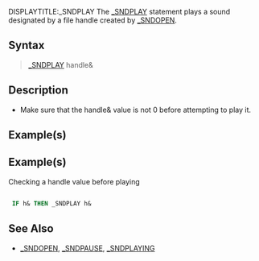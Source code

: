 DISPLAYTITLE:_SNDPLAY
The [_SNDPLAY](_SNDPLAY) statement plays a sound designated by a file handle created by [_SNDOPEN](_SNDOPEN).


## Syntax

>  [_SNDPLAY](_SNDPLAY) handle&


## Description

* Make sure that the handle& value is not 0 before attempting to play it.


## Example(s)

## Example(s)
 Checking a handle value before playing

```vb

 IF h& THEN _SNDPLAY h& 

```


## See Also

* [_SNDOPEN](_SNDOPEN), [_SNDPAUSE](_SNDPAUSE), [_SNDPLAYING](_SNDPLAYING)




